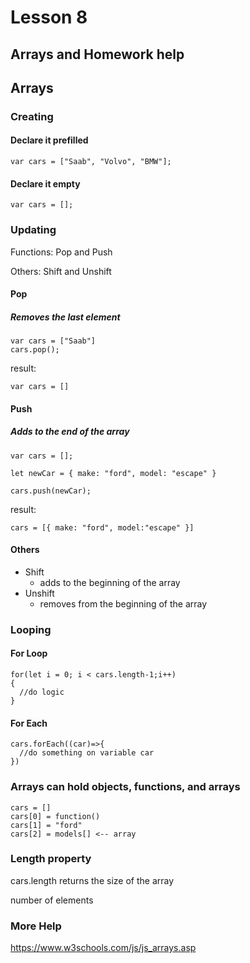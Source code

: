 # Lesson 8

## Arrays and Homework help

## Arrays

### Creating

#### Declare it prefilled

`var cars = ["Saab", "Volvo", "BMW"];`

#### Declare it empty

`var cars = [];`

### Updating

Functions: Pop and Push

Others: Shift and Unshift

#### Pop

##### Removes the last element

    var cars = ["Saab"]
    cars.pop(); 

  result:

    var cars = []

#### Push

##### Adds to the end of the array

    var cars = [];

    let newCar = { make: "ford", model: "escape" }

    cars.push(newCar); 

result: 

    cars = [{ make: "ford", model:"escape" }]

#### Others

- Shift
  - adds to the beginning of the array
- Unshift
  - removes from the beginning of the array
  
### Looping

#### For Loop

    for(let i = 0; i < cars.length-1;i++)
    {
      //do logic
    }

#### For Each

    cars.forEach((car)=>{
      //do something on variable car
    })

### Arrays can hold objects, functions, and arrays
    cars = []
    cars[0] = function()
    cars[1] = "ford"
    cars[2] = models[] <-- array

### Length property
cars.length returns the size of the array

number of elements

### More Help
https://www.w3schools.com/js/js_arrays.asp
